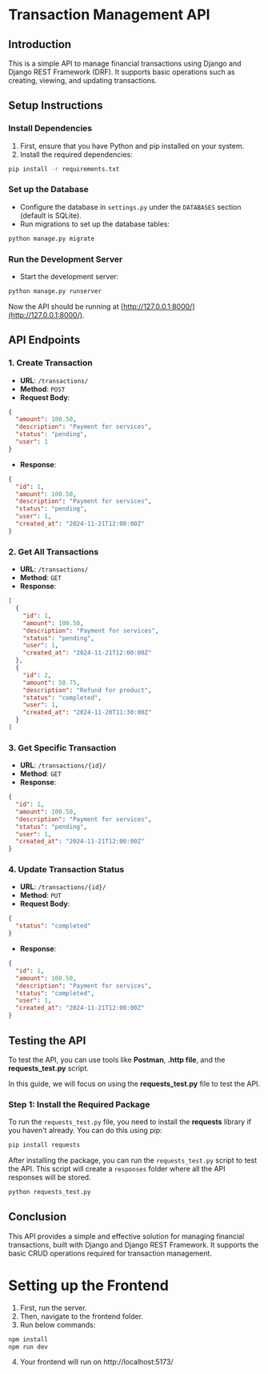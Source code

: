 # Transaction Management API

## Introduction
This is a simple API to manage financial transactions using Django and Django REST Framework (DRF). It supports basic operations such as creating, viewing, and updating transactions.

## Setup Instructions

### Install Dependencies
1. First, ensure that you have Python and pip installed on your system.
2. Install the required dependencies:

```bash
pip install -r requirements.txt
```

### Set up the Database
- Configure the database in `settings.py` under the `DATABASES` section (default is SQLite).
- Run migrations to set up the database tables:

```bash
python manage.py migrate
```

### Run the Development Server
- Start the development server:

```bash
python manage.py runserver
```

Now the API should be running at [http://127.0.0.1:8000/](http://127.0.0.1:8000/).

## API Endpoints

### 1. Create Transaction
- **URL**: `/transactions/`
- **Method**: `POST`
- **Request Body**:
```json
{
  "amount": 100.50,
  "description": "Payment for services",
  "status": "pending",
  "user": 1
}
```
- **Response**:
```json
{
  "id": 1,
  "amount": 100.50,
  "description": "Payment for services",
  "status": "pending",
  "user": 1,
  "created_at": "2024-11-21T12:00:00Z"
}
```

### 2. Get All Transactions
- **URL**: `/transactions/`
- **Method**: `GET`
- **Response**:
```json
[
  {
    "id": 1,
    "amount": 100.50,
    "description": "Payment for services",
    "status": "pending",
    "user": 1,
    "created_at": "2024-11-21T12:00:00Z"
  },
  {
    "id": 2,
    "amount": 50.75,
    "description": "Refund for product",
    "status": "completed",
    "user": 1,
    "created_at": "2024-11-20T11:30:00Z"
  }
]
```

### 3. Get Specific Transaction
- **URL**: `/transactions/{id}/`
- **Method**: `GET`
- **Response**:
```json
{
  "id": 1,
  "amount": 100.50,
  "description": "Payment for services",
  "status": "pending",
  "user": 1,
  "created_at": "2024-11-21T12:00:00Z"
}
```

### 4. Update Transaction Status
- **URL**: `/transactions/{id}/`
- **Method**: `PUT`
- **Request Body**:
```json
{
  "status": "completed"
}
```
- **Response**:
```json
{
  "id": 1,
  "amount": 100.50,
  "description": "Payment for services",
  "status": "completed",
  "user": 1,
  "created_at": "2024-11-21T12:00:00Z"
}
```

## Testing the API

To test the API, you can use tools like **Postman**, **.http file**, and the **requests_test.py** script.

In this guide, we will focus on using the **requests_test.py** file to test the API.

### Step 1: Install the Required Package

To run the `requests_test.py` file, you need to install the **requests** library if you haven't already. You can do this using pip:

```bash
pip install requests
```

After installing the package, you can run the `requests_test.py` script to test the API. This script will create a `responses` folder where all the API responses will be stored.

```bash
python requests_test.py
```



## Conclusion
This API provides a simple and effective solution for managing financial transactions, built with Django and Django REST Framework. It supports the basic CRUD operations required for transaction management.



# Setting up the Frontend

1. First, run the server.
2. Then, navigate to the frontend folder.
3. Run below commands: 

  ```bash
  npm install
  npm run dev
  ```

4. Your frontend will run on http://localhost:5173/
